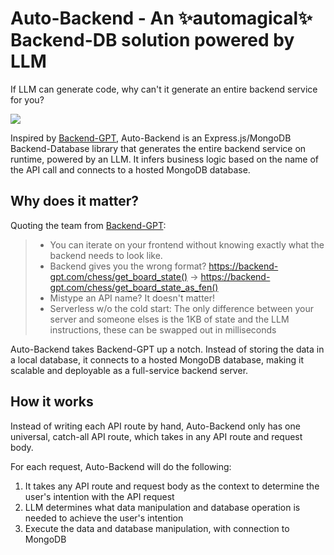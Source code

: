 # Auto-Backend - An ✨automagical✨ Backend-DB solution powered by LLM 
If LLM can generate code, why can't it generate an entire backend service for you? 

<a href="https://www.loom.com/share/06734d2c74234484b713002f215620db">
    <img style="max-width:600px;" src="https://cdn.loom.com/sessions/thumbnails/06734d2c74234484b713002f215620db-with-play.gif">
  </a>

Inspired by [Backend-GPT](https://github.com/RootbeerComputer/backend-GPT), Auto-Backend is an Express.js/MongoDB Backend-Database library that generates the entire backend service on runtime, powered by an LLM. It infers business logic based on the name of the API call and connects to a hosted MongoDB database.

## Why does it matter?
Quoting the team from [Backend-GPT](https://github.com/RootbeerComputer/backend-GPT):

> - You can iterate on your frontend without knowing exactly what the backend needs to look like.
> - Backend gives you the wrong format? https://backend-gpt.com/chess/get_board_state() -> https://backend-gpt.com/chess/get_board_state_as_fen()
> - Mistype an API name? It doesn't matter!
> - Serverless w/o the cold start: The only difference between your server and someone elses is the 1KB of state and the LLM instructions, these can be swapped out in milliseconds

Auto-Backend takes Backend-GPT up a notch. Instead of storing the data in a local database, it connects to a hosted MongoDB database, making it scalable and deployable as a full-service backend server.

## How it works
Instead of writing each API route by hand, Auto-Backend only has one universal, catch-all API route, which takes in any API route and request body.

For each request, Auto-Backend will do the following:
1. It takes any API route and request body as the context to determine the user's intention with the API request
2. LLM determines what data manipulation and database operation is needed to achieve the user's intention
3. Execute the data and database manipulation, with connection to MongoDB

